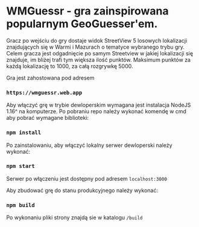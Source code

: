 # WMGuessr - gra zainspirowana popularnym GeoGuesser'em.

Gracz po wejściu do gry dostaje widok StreetView 5 losowych lokalizacji znajdujących się w Warmi i Mazurach o tematyce wybranego trybu gry. Celem gracza jest odgadnięcie po samym Streetview w jakiej lokalizacji się znajduje, im bliżej trafi tym większa ilość punktów. Maksimum punktów za każdą lokalizację to 1000, za całą rozgrywkę 5000.

Gra jest zahostowana pod adresem

### `https://wmguessr.web.app`

Aby włączyć grę w trybie dewloperskim wymagana jest instalacja NodeJS 1.16^ na komputerze.
Po pobraniu repo należy wykonać komendę w cmd aby pobrać wymagane biblioteki:

### `npm install`

Po zainstalowaniu, aby włączyć lokalny serwer dewloperski należy wykonać:

### `npm start`

Serwer po włączeniu jest dostępny pod adresem `localhost:3000`

Aby zbudować grę do stanu produkcyjnego należy wykonać:

### `npm build`

Po wykonaniu pliki strony znajdą sie w katalogu `/build`
